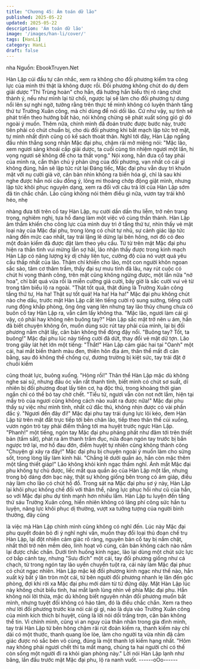 ```yaml
---
title: "Chương 45: Ám toán dữ lão"
published: 2025-05-22
updated: 2025-05-22
description: 'Ám toán dữ lão'
image: '/images/han-li/cover/'
tags: [HanLi]
category: HanLi
draft: false
---
```


nha
Nguồn: EbookTruyen.Net

Hàn Lập cúi đầu tự cân nhắc, xem ra không cho đối phương kiểm
tra công lực của mình thì thật là không được rồi.
Đối phương không chút do dự đem giải dược "Thi Trùng hoàn"
cho hắn, đã hướng hắn biểu thị rõ ràng chút thành ý, nếu như
mình lại từ chối, ngược lại sẽ làm cho đối phương tự dưng nổi lên
sự nghi ngờ, tưởng rằng trên thực tế mình không có luyện thành
tầng thứ tư Trường Xuân công, mà chỉ dùng để nói dối lão. Cứ
như vậy, sự tình sẽ phát triển theo hướng bất hảo, nói không
chừng sẽ phát xuất sóng gió gì đó ngoài ý muốn.
Thêm nữa, chính mình đã đoán trước được bước này, trước tiên
phải có chút chuẩn bị, cho dù đối phương khi bắt mạch lập tức trở
mặt, tự mình nhất định cũng có kế sách thoát thân.
Nghĩ tới đây, Hàn Lập ngẩng đầu nhìn thẳng song nhãn Mặc đại
phu, chậm rãi mở miệng nói: "Mặc lão, xem ngươi sảng khoái cấp
giải dược, ta cuối cùng tín nhiệm ngươi một lần, hi vọng ngươi sẽ
không để cho ta thất vọng."
Nói xong, hắn đưa cổ tay phải của mình ra, cẩn thận chú ý phản
ứng của đối phương, vạn nhất có cái gì không đúng, hắn sẽ lập
tức rút lại
Đáng tiếc, Mặc đại phu vẫn duy trì khuôn mặt với nụ cười giả vờ,
căn bản nhìn không ra biến hóa gì, chỉ là sau khi nghe được hắn
nói câu đồng ý, lông mi thoáng chớp động giật mình, nhưng lập
tức khôi phục nguyên dạng, xem ra đối với câu trả lời của Hàn
Lập sớm đã tin chắc chắn.
Lão cũng không nói thêm điều gì nữa, vươn tay trái khô héo, nhẹ

nhàng đưa tới trên cổ tay Hàn Lập, nụ cười dần dần thu liễm, trở
nên trang trọng, nghiêm nghị, tựa hồ đang làm một việc vô cùng
thần thánh.
Hàn Lập âm thầm khiến cho công lực của mình duy trì ở tầng thứ
tư, nhìn thấy vẻ mặt loại này của Mặc đại phu, trong lòng có chút
tự nhủ, sự cảnh giác lập tức nâng đến mức cao nhất, tay trái lặng
lẽ dừng lại bên hông, nơi đó có đeo một đoản kiếm đã được đặt
làm theo yêu cầu.
Từ từ trên mặt Mặc đại phu hiện ra thần tình vui mừng lẫn sợ hãi,
lão nhận thấy được trong kinh mạch Hàn Lập có năng lượng kỳ dị
chảy liên tục, cường độ của nó vượt quá yêu cầu thấp nhất của
lão.
Thậm chí khiến cho lão, một con người khôn ngoan sắc sảo, tâm
cơ thâm trầm, thấy đại sự mưu tính đã lâu, nay rút cuộc có chút hi
vọng thành công, trên mặt cũng không ngừng được, một lần nữa
"nở hoa", chỉ bất quá vừa rồi là miễn cưỡng giả cười, bây giờ là
sắc cười vui vẻ từ trong tâm biểu lộ ra ngoài.
"Thật tốt quá, thật đúng là Trường Xuân công tầng thứ tư, Ha ha!
Thật sự tốt quá! Ha ha! Ha ha!" Mặc đại phu không chút nào che
dấu, trước mặt Hàn Lập cất lên tiếng cười rộ sung sướng, tiếng
cười rung động khắp phòng, ông ông vang lên nhưng tay lão thủy
chung chưa có buôn cổ tay Hàn Lập ra, vẫn cầm lấy không tha.
"Mặc lão, ngươi làm cái gì vậy, có phải hay không nên buông
tay?" Hàn Lập sắc mặt trở nên u ám, hắn đã biết chuyện không
ổn, muốn dùng sức rút tay phải của mình, lại bị đối phương nắm
chặt lấy, căn bản không thể động đậy nổi.
"Buông tay? Tốt, ta buông!" Mặc đại phu lúc này tiếng cười đã
dứt, thay đổi vẻ mặt dữ tợn.
Lão trong giây lát hét lớn một tiếng: "Thắt!"
Hàn Lập cảm giác hai tai "Oanh" một cái, hai mắt biến thành màu
đen, thiên hôn địa ám, thân thể mất đi cân bằng, sau đó không
thể chống cự, đương trường bị kiệt sức, tay trái đặt ở chuôi kiếm

cũng thoát lực, buông xuống.
"Hỏng rồi!" Thân thể Hàn Lập mặc dù không nghe sai sử, nhưng
đầu óc vẫn rất thanh tỉnh, biết mình có chút sơ suất, dĩ nhiên bị
đối phương đoạt lấy tiên cơ, hạ độc thủ, trong khoảng thời gian
ngắn chỉ có thể bó tay chờ chết.
"Tiểu tử, ngươi vẫn còn not nớt lắm, hiện tại mấy trò của ngươi
cũng không cách nào xuất ra được nữa!" Mặc đại phu thấy sự
việc như mình tính, nhất cử đắc thủ, không nhịn được có vài phần
đắc ý.
"Ngươi đến đây đi!" Mặc đại phu tay trái dụng lực lôi kéo, đem
Hàn Lập từ trên mặt đất trực tiếp tới bên chân lão, tiếp theo thân
thể cúi xuống, vươn ngón trỏ tay phải điểm thẳng tới ma huyệt
trước ngực Hàn Lập.
"Phanh!" một tiếng, ngón tay Mặc đại phu phảng phất như đâm
tới trên thiết bản (tấm sắt), phát ra âm thanh trầm đục, nửa đoạn
ngón tay trước bị bắn ngược trở lại, mơ hồ đau đớn, điểm huyệt
tự nhiên cũng không thành công
"Chuyện gì xảy ra đây!" Mặc đại phu bị chuyện ngoài ý muốn làm
cho sửng sốt, trong lòng lấy làm kinh hãi.
"Chẳng lẽ dưới quần áo, hắn còn mặc thêm một tầng thiết giáp!"
Lão không khỏi kinh ngạc thầm nghĩ.
Ánh mắt Mặc đại phu không tự chủ được, liếc mắt qua quần áo
của Hàn Lập một lần, nhưng trong bộ dáng đơn bạc này, thật sự
không giống bên trong có ám giáp, điều này làm cho lão có chút
hồ đồ.
Trong sát na Mặc đại phu sơ ý này, Hàn Lập lại khôi phục khống
chế đối với thân thể, năng lực phục hồi như cũ của hắn, so với
Mặc đại phu dự tính mạnh hơn nhiều lắm.
Hàn Lập tu luyện đến tầng thứ sáu Trường Xuân công, hiển nhiên
không có lãng phí công sức hắn tu luyện, năng lực khôi phục dị
thường, vượt xa tưởng tượng của người bình thường, đây cũng

là việc mà Hàn Lập chính mình cũng không có nghĩ đến.
Lúc này Mặc đại phu quyết đoán bỏ đi ý nghĩ nghi vấn, muốn thay
đổi loại thủ đoạn chế trụ Hàn Lập, lại đột nhiên cảm giác rõ ràng,
nguyên bản cổ tay bị nắm chặt, nhất thời trở nên mềm dẻo, linh
hoạt vô cùng, căn bản không cách nào nắm lại được chắc chắn.
Dưới tình huống kinh ngạc, lão lại dùng một chút sức lực cơ bắp
cánh tay, nhưng "Sưu đích" một cái, tay đối phương giống như cá
chạch, từ trong ngón tay lão uyển chuyển tuột ra, cái này làm Mặc
đại phuc có chút ngạc nhiên.
Hàn Lập mặc kệ đối phương kinh ngạc như thế nào, hắn xuất kỳ
bất ý lăn tròn một cái, từ bên người đối phương nhanh lẹ lăn đến
góc phòng, đợi khi rời xa Mặc đại phu mới dám từ từ đứng dậy.
Mặt Hàn Lập lúc này không chút biểu tình, hai mắt lạnh lùng nhìn
về phía Mặc đại phu.
Hắn không nói lời thừa, mặc dù không biết nguyên nhân đối
phương muốn bắt mình, nhưng tuyệt đối không có hảo tâm, đó là
điều chắc chắn.
Xem ra theo như lời đối phương trước kia nói cái gì gì, nào là dựa
vào Trường Xuân công của mình kích thích bí huyệt, cũng là lời
nói dối trắng trợn, căn bản không thể tin.
Vì chính mình, cũng vì an nguy của thân nhân trong gia đình
mình, tay trái Hàn Lập từ bên hông chậm rãi rút đoản kiếm ra,
thanh kiếm này chỉ dài có một thước, thanh quang lòe lòe, làm
cho người ta vừa nhìn đã cảm giác được nó sắc bén vô cùng,
đúng là một thanh lợi kiếm hạng nhất.
"Hôm nay không phải ngươi chết thì ta mất mạng, chúng ta hai
người chỉ có thể còn sống một người đi ra khỏi gian phòng này."
Lời nói Hàn Lập lạnh như băng, lần đầu trước mặt Mặc đại phu,
lộ ra nanh vuốt.
------oOo------
